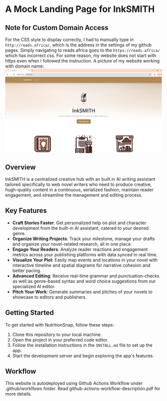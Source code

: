 # A Mock Landing Page for InkSMITH

## Note for Custom Domain Access
For the CSS style to display correctly, I had to manually type in `http://reads.africa/`, which is the address in the settings of my github pages. Simply navigating to reads.africa goes to the `https://reads.africa/` which has incorrect css. For some reason, my website does not start with https even when I followed the instruction. A picture of my website working with domain name:
![picture](https://github.com/minfeishen2024/hugo-mock-landing-page-domain-name/blob/main/reads.africa.png)

## Overview

InkSMITH is a centralized creative hub with an built in AI writing assistant tailored specifically to web novel writers who need to produce creative, hugh-quality content in a continuous, serialized fashion, maintain reader engagement, and streamline the management and editing process.

## Key Features

- **Craft Stories Faster**: Get personalized help on plot and character development from the built-in AI assistant, catered to your desired genre.
- **Organize Writing Projects**: Track your milestone, manage your drafts and organize your novel-related research, all in one place.
- **Engage Your Readers**: Analyze reader reactions and engagement metrics across your publishing platforms with data synced in real time.
- **Visualize Your Plot**: Easily map events and locations in your novel with interactive timeline and spatial diagrams for narrative cohesion and better pacing.
- **Advanced Editing**: Receive real-time grammar and punctuation-checks as well as genre-based syntax and word choice suggestions from our specialized AI editor.
- **Pitch Your Work**: Generate summaries and pitches of your novels to showcase to editors and publishers.

## Getting Started

To get started with NutritionSnap, follow these steps:

1. Clone this repository to your local machine.
2. Open the project in your preferred code editor.
3. Follow the installation instructions in the `INSTALL.md` file to set up the app.
4. Start the development server and begin exploring the app's features.

## Workflow
This website is autodeployed using Github Actions Workflow under .github/workflows folder. Read github-actions-workflow-description.pdf for more details.
